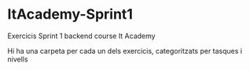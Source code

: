 # ItAcademy-Sprint1
Exercicis Sprint 1 backend course It Academy

Hi ha una carpeta per cada un dels exercicis, categoritzats per tasques i nivells
